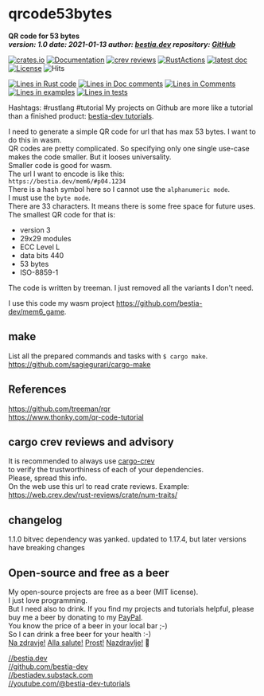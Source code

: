 [comment]: # (lmake_md_to_doc_comments segment start A)

# qrcode53bytes

[comment]: # (lmake_cargo_toml_to_md start)

**QR code for 53 bytes**  
 ***version: 1.0  date: 2021-01-13 author: [bestia.dev](https://bestia.dev) repository: [GitHub](https://github.com/bestia-dev/qrcode53bytes)***  

[comment]: # (lmake_cargo_toml_to_md end)

[![crates.io](https://img.shields.io/crates/v/qrcode53bytes.svg)](https://crates.io/crates/qrcode53bytes)
[![Documentation](https://docs.rs/qrcode53bytes/badge.svg)](https://docs.rs/qrcode53bytes/)
[![crev reviews](https://web.crev.dev/rust-reviews/badge/crev_count/qrcode53bytes.svg)](https://web.crev.dev/rust-reviews/crate/qrcode53bytes/)
[![RustActions](https://github.com/bestia-dev/qrcode53bytes/workflows/rust/badge.svg)](https://github.com/bestia-dev/qrcode53bytes/)
[![latest doc](https://img.shields.io/badge/latest_docs-GitHub-orange.svg)](https://bestia-dev.github.io/qrcode53bytes/qrcode53bytes/index.html)
[![License](https://img.shields.io/badge/license-MIT-blue.svg)](https://github.com/bestia-dev/qrcode53bytes/blob/master/LICENSE)
![Hits](https://bestia.dev/webpage_hit_counter/get_svg_image/455565280.svg)

[comment]: # (lmake_lines_of_code start)
[![Lines in Rust code](https://img.shields.io/badge/Lines_in_Rust-1474-green.svg)](https://github.com/bestia-dev/qrcode53bytes/)
[![Lines in Doc comments](https://img.shields.io/badge/Lines_in_Doc_comments-258-blue.svg)](https://github.com/bestia-dev/qrcode53bytes/)
[![Lines in Comments](https://img.shields.io/badge/Lines_in_comments-86-purple.svg)](https://github.com/bestia-dev/qrcode53bytes/)
[![Lines in examples](https://img.shields.io/badge/Lines_in_examples-31-yellow.svg)](https://github.com/bestia-dev/qrcode53bytes/)
[![Lines in tests](https://img.shields.io/badge/Lines_in_tests-0-orange.svg)](https://github.com/bestia-dev/qrcode53bytes/)

[comment]: # (lmake_lines_of_code end)

Hashtags: #rustlang #tutorial
My projects on Github are more like a tutorial than a finished product: [bestia-dev tutorials](https://github.com/bestia-dev/tutorials_rust_wasm).

I need to generate a simple QR code for url that has max 53 bytes. I want to do this in wasm.  
QR codes are pretty complicated. So specifying only one single use-case makes the code smaller. But it looses universality.  
Smaller code is good for wasm.  
The url I want to encode is like this:  
`https://bestia.dev/mem6/#p04.1234`  
There is a hash symbol here so I cannot use the `alphanumeric mode`.  
I must use the `byte mode`.  
There are 33 characters. It means there is some free space for future uses.  
The smallest QR code for that is:

- version 3
- 29x29 modules
- ECC Level L
- data bits 440
- 53 bytes
- ISO-8859-1

The code is written by treeman. I just removed all the variants I don't need.  

I use this code my wasm project <https://github.com/bestia-dev/mem6_game>.  

## make

List all the prepared commands and tasks with `$ cargo make`.  
<https://github.com/sagiegurari/cargo-make>

## References

<https://github.com/treeman/rqr>  
<https://www.thonky.com/qr-code-tutorial>  

## cargo crev reviews and advisory

It is recommended to always use [cargo-crev](https://github.com/crev-dev/cargo-crev)  
to verify the trustworthiness of each of your dependencies.  
Please, spread this info.  
On the web use this url to read crate reviews. Example:  
<https://web.crev.dev/rust-reviews/crate/num-traits/>  

## changelog

1.1.0 bitvec dependency was yanked. updated to 1.17.4, but later versions have breaking changes  

## Open-source and free as a beer

My open-source projects are free as a beer (MIT license).  
I just love programming.  
But I need also to drink. If you find my projects and tutorials helpful, please buy me a beer by donating to my [PayPal](https://paypal.me/LucianoBestia).  
You know the price of a beer in your local bar ;-)  
So I can drink a free beer for your health :-)  
[Na zdravje!](https://translate.google.com/?hl=en&sl=sl&tl=en&text=Na%20zdravje&op=translate) [Alla salute!](https://dictionary.cambridge.org/dictionary/italian-english/alla-salute) [Prost!](https://dictionary.cambridge.org/dictionary/german-english/prost) [Nazdravlje!](https://matadornetwork.com/nights/how-to-say-cheers-in-50-languages/) 🍻

[//bestia.dev](https://bestia.dev)  
[//github.com/bestia-dev](https://github.com/bestia-dev)  
[//bestiadev.substack.com](https://bestiadev.substack.com)  
[//youtube.com/@bestia-dev-tutorials](https://youtube.com/@bestia-dev-tutorials)  

[comment]: # (lmake_md_to_doc_comments segment end A)
